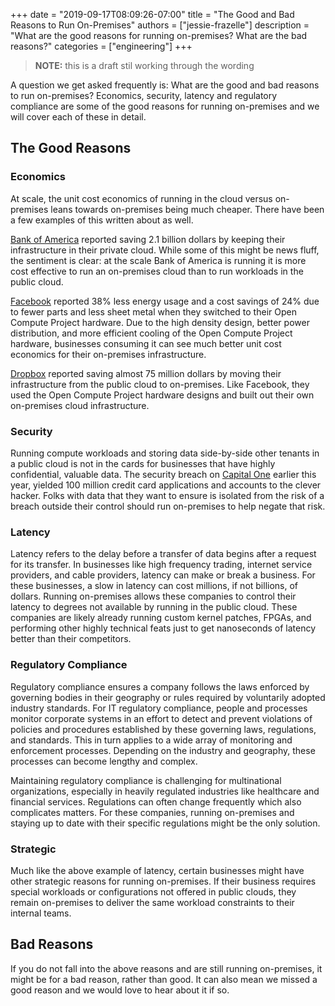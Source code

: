 +++
date = "2019-09-17T08:09:26-07:00"
title = "The Good and Bad Reasons to Run On-Premises"
authors = ["jessie-frazelle"]
description = "What are the good reasons for running on-premises? What are the bad reasons?"
categories = ["engineering"]
+++

> **NOTE:** this is a draft stil working through the wording

A question we get asked frequently is: What are the good and bad reasons to run
on-premises? Economics, security, latency and regulatory compliance are some of
the good reasons for running on-premises and we will cover each of these in
detail.

## The Good Reasons

### Economics

At scale, the unit cost economics of running in the cloud versus on-premises
leans towards on-premises being much cheaper. There have been a few examples of
this written about as well. 

[Bank of America](https://www.businessinsider.com/bank-of-americas-350-million-internal-cloud-bet-striking-payoff-2019-10)
reported saving 2.1 billion dollars by keeping their infrastructure in their 
private cloud. While some of this might be news fluff, the sentiment is clear:
at the scale Bank of America is running it is more cost effective to run an
on-premises cloud than to run workloads in the public cloud.

[Facebook](https://www.facebook.com/notes/facebook-engineering/building-efficient-data-centers-with-the-open-compute-project/10150144039563920/) 
reported 38% less energy usage and a cost savings of 24% due to fewer parts and 
less sheet metal when they switched to their Open Compute Project hardware. Due
to the high density design, better power distribution, and more efficient
cooling of the Open Compute Project hardware, businesses consuming it can see
much better unit cost economics for their on-premises infrastructure.

[Dropbox](https://www.geekwire.com/2018/dropbox-saved-almost-75-million-two-years-building-tech-infrastructure/) 
reported saving almost 75 million dollars by moving their infrastructure from 
the public cloud to on-premises. Like Facebook, they used the Open Compute
Project hardware designs and built out their own on-premises cloud
infrastructure.

### Security

Running compute workloads and storing data side-by-side other tenants 
in a public cloud is not in the cards for businesses that have highly
confidential, valuable data. The security breach on 
[Capital One](https://www.cnn.com/2019/07/29/business/capital-one-data-breach/index.html) 
earlier this year, yielded 100 million credit card applications and accounts 
to the clever hacker. Folks with data that they want to ensure is isolated 
from the risk of a breach outside their control should run on-premises to help 
negate that risk.

### Latency

Latency refers to the delay before a transfer of data begins after a request 
for its transfer. In businesses like high frequency trading, internet service
providers, and cable providers, latency can make or break a business. For these
businesses, a slow in latency can cost millions, if not billions, of dollars. 
Running on-premises allows these companies to control their latency to degrees
not available by running in the public cloud. These companies are
likely already running custom kernel patches, FPGAs, and performing other 
highly technical feats just to get nanoseconds of latency better than their 
competitors.

### Regulatory Compliance

Regulatory compliance ensures a company follows the laws enforced by governing 
bodies in their geography or rules required by voluntarily adopted industry 
standards. For IT regulatory compliance, people and processes monitor corporate
systems in an effort to detect and prevent violations of policies and 
procedures established by these governing laws, regulations, and standards. 
This in turn applies to a wide array of monitoring and enforcement processes. 
Depending on the industry and geography, these processes can become lengthy 
and complex.

Maintaining regulatory compliance is challenging for multinational 
organizations, especially in heavily regulated industries like healthcare and 
financial services. Regulations can often change frequently which also
complicates matters. For these companies, running on-premises and staying up to
date with their specific regulations might be the only solution.

### Strategic

Much like the above example of latency, certain businesses might have other
strategic reasons for running on-premises. If their business requires special
workloads or configurations not offered in public clouds, they remain
on-premises to deliver the same workload constraints to their internal teams.

## Bad Reasons

If you do not fall into the above reasons and are still running on-premises, it
might be for a bad reason, rather than good. It can also mean we missed a good
reason and we would love to hear about it if so.
